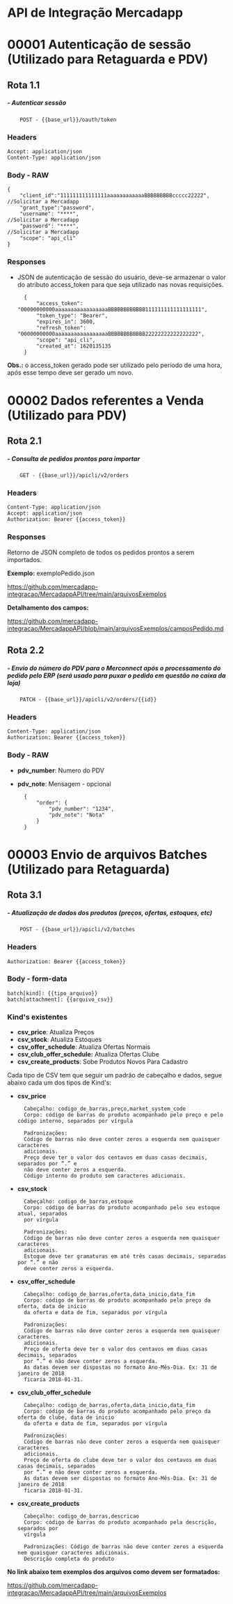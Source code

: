 # API de Integração Mercadapp


# 00001 Autenticação de sessão (Utilizado para Retaguarda e PDV)

## Rota 1.1
##### - Autenticar sessão

        POST - {{base_url}}/oauth/token

### Headers

    Accept: application/json
    Content-Type: application/json

### Body - RAW

    {
        "client_id":"111111111111111aaaaaaaaaaaaBBBBBBBBBccccc22222",   //Solicitar a Mercadapp
        "grant_type":"password",
        "username": "****",                                             //Solicitar a Mercadapp
        "password": "****",                                             //Solicitar a Mercadapp
        "scope": "api_cli"
    }

### Responses

- JSON de autenticação de sessão do usuário, deve-se armazenar o valor do atributo access_token para que seja utilizado nas novas requisições.

        {
            "access_token": "00000000000aaaaaaaaaaaaaaaaaBBBBBBBBBBBB111111111111111111",
            "token_type": "Bearer",
            "expires_in": 3600,
            "refresh_token": "00000000000aaaaaaaaaaaaaaaaaBBBBBBBBBBBB22222222222222222",
            "scope": "api_cli",
            "created_at": 1620135135
        }

**Obs.:** o access_token gerado pode ser utilizado pelo período de uma hora, após esse tempo deve ser gerado um novo.

# 00002 Dados referentes a Venda (Utilizado para PDV)

## Rota 2.1
##### - Consulta de pedidos prontos para importar

        GET - {{base_url}}/apicli/v2/orders

### Headers

    Content-Type: application/json
    Accept: application/json
    Authorization: Bearer {{access_token}}

### Responses

Retorno de JSON completo de todos os pedidos prontos a serem importados. 

**Exemplo:** exemploPedido.json

https://github.com/mercadapp-integracao/MercadappAPI/tree/main/arquivosExemplos

**Detalhamento dos campos:**

https://github.com/mercadapp-integracao/MercadappAPI/blob/main/arquivosExemplos/camposPedido.md

## Rota 2.2
##### - Envio do número do PDV para o Merconnect após o processamento do pedido pelo ERP (será usado para puxar o pedido em questão no caixa da loja)

        PATCH - {{base_url}}/apicli/v2/orders/{{id}}

### Headers

    Content-Type: application/json
    Authorization: Bearer {{access_token}}

### Body - RAW

- **pdv_number**: Numero do PDV
- **pdv_note**: Mensagem - opcional

        {
            "order": {
                "pdv_number": "1234",
                "pdv_note": "Nota"
            }
        }

# 00003 Envio de arquivos Batches (Utilizado para Retaguarda)

## Rota 3.1
##### - Atualização de dados dos produtos (preços, ofertas, estoques, etc)

        POST - {{base_url}}/apicli/v2/batches

### Headers

    Authorization: Bearer {{access_token}}


### Body - form-data

    batch[kind]: {{tipo_arquivo}}
    batch[attachment]: {{arquivo_csv}}

### Kind's existentes

- **csv_price**: Atualiza Preços
- **csv_stock**: Atualiza Estoques
- **csv_offer_schedule**: Atualiza Ofertas Normais
- **csv_club_offer_schedule:** Atualiza Ofertas Clube
- **csv_create_products**: Sobe Produtos Novos Para Cadastro

Cada tipo de CSV tem que seguir um padrão de cabeçalho e dados, segue abaixo cada um dos tipos de Kind's:

- **csv_price**

        Cabeçalho: codigo_de_barras,preço,market_system_code
        Corpo: código de barras do produto acompanhado pelo preço e pelo código interno, separados por vírgula

        Padronizações:
        Código de barras não deve conter zeros a esquerda nem quaisquer caracteres
        adicionais.
        Preço deve ter o valor dos centavos em duas casas decimais, separados por “.” e
        não deve conter zeros a esquerda.
        Código interno do produto sem caracteres adicionais.

- **csv_stock**

        Cabeçalho: codigo_de_barras,estoque
        Corpo: código de barras do produto acompanhado pelo seu estoque atual, separados
        por vírgula

        Padronizações:
        Código de barras não deve conter zeros a esquerda nem quaisquer caracteres
        adicionais.
        Estoque deve ter gramaturas em até três casas decimais, separadas por “.” e não
        deve conter zeros a esquerda.

- **csv_offer_schedule**

        Cabeçalho: codigo_de_barras,oferta,data_inicio,data_fim
        Corpo: código de barras do produto acompanhado pelo preço da oferta, data de inicio
        da oferta e data de fim, separados por vírgula

        Padronizações:
        Código de barras não deve conter zeros a esquerda nem quaisquer caracteres
        adicionais.
        Preço de oferta deve ter o valor dos centavos em duas casas decimais, separados
        por “.” e não deve conter zeros a esquerda.
        As datas devem ser dispostas no formato Ano-Mês-Dia. Ex: 31 de janeiro de 2018
        ficaria 2018-01-31.

- **csv_club_offer_schedule**

        Cabeçalho: codigo_de_barras,oferta,data_inicio,data_fim
        Corpo: código de barras do produto acompanhado pelo preço da oferta do clube, data de inicio
        da oferta e data de fim, separados por vírgula

        Padronizações:
        Código de barras não deve conter zeros a esquerda nem quaisquer caracteres
        adicionais.
        Preço de oferta do clube deve ter o valor dos centavos em duas casas decimais, separados
        por “.” e não deve conter zeros a esquerda.
        As datas devem ser dispostas no formato Ano-Mês-Dia. Ex: 31 de janeiro de 2018
        ficaria 2018-01-31.

- **csv_create_products**

        Cabeçalho: codigo_de_barras,descricao
        Corpo: código de barras do produto acompanhado pela descrição, separados por
        vírgula

        Padronizações: Código de barras não deve conter zeros a esquerda nem quaisquer caracteres adicionais. 
        Descrição completa do produto
        
**No link abaixo tem exemplos dos arquivos como devem ser formatados:**

https://github.com/mercadapp-integracao/MercadappAPI/tree/main/arquivosExemplos


